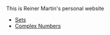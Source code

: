 This is Reiner Martin's personal website


- [Sets](sets)
- [Complex Numbers](Numbers/ComplexNumbers)
